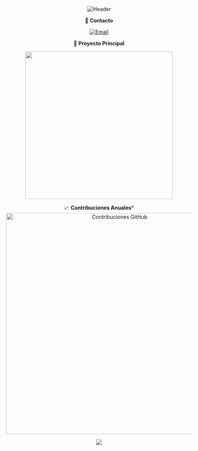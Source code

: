 <div align="center">

![Header](https://capsule-render.vercel.app/api?type=waving&color=gradient&height=160&section=header&text=BIENVENIDO%20A%20MI%20PERFIL&fontSize=26&fontColor=00FF41&animation=fadeIn&desc=Explorador%20Digital%20×%20Dev%20Creativo&descSize=13&descAlignY=60)



📩 **Contacto**

[![Email](https://img.shields.io/badge/Gmail-Enviar%20Mensaje-D14836?style=for-the-badge&logo=gmail&logoColor=white)](mailto:Fedelanyt20@gmail.com)



🚀 **Proyecto Principal**

<a href="https://github.com/Dev-fedexyz13/Dev-fedexyz13">
  <img src="https://github-readme-stats-sigma-five.vercel.app/api/pin/?username=Dev-fedexyz13&repo=Dev-fedexyz13&theme=chartreuse-dark&hide_border=true&bg_color=0D1117&title_color=00FF41&text_color=39FF14&icon_color=00FF41&border_radius=15" width="400"/>
</a>

📈 **Contribuciones Anuales***
<img src="https://ghchart.rshah.org/00FF41/Dev-fedexyz13" alt="Contribuciones GitHub" width="600"/>


<img src="https://capsule-render.vercel.app/api?type=waving&color=gradient&height=120&section=footer&fontSize=22&fontColor=00FF41&animation=twinkling"/>
</div>
